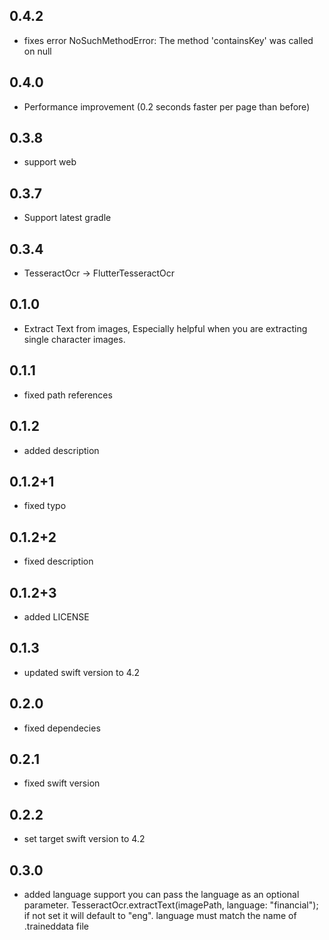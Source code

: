 ## 0.4.2

* fixes error NoSuchMethodError: The method 'containsKey' was called on null

## 0.4.0

* Performance improvement (0.2 seconds faster per page than before)

## 0.3.8

* support web 

## 0.3.7

* Support latest gradle 

## 0.3.4

* TesseractOcr -> FlutterTesseractOcr 

## 0.1.0

* Extract Text from images, Especially helpful when you are extracting single character images.

## 0.1.1

* fixed path references

## 0.1.2

* added description

## 0.1.2+1

* fixed typo

## 0.1.2+2

* fixed description

## 0.1.2+3

* added LICENSE
## 0.1.3

* updated swift version to 4.2

## 0.2.0

* fixed dependecies

## 0.2.1

* fixed swift version

## 0.2.2

* set target swift version to 4.2

## 0.3.0

* added language support you can pass the language as an optional parameter. TesseractOcr.extractText(imagePath, language: "financial");
if not set it will default to "eng". language must match the name of .traineddata file

